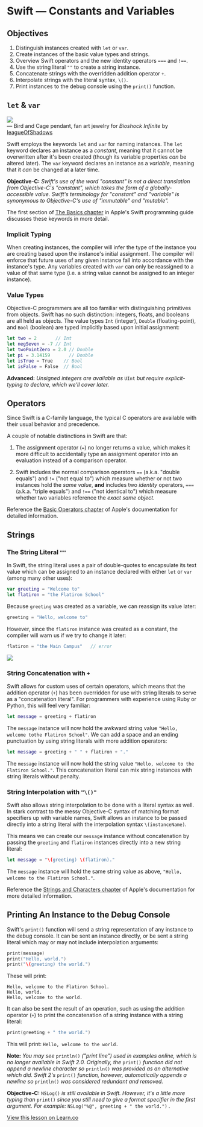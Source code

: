 # Swift — Constants and Variables

## Objectives

1. Distinguish instances created with `let` or `var`.
2. Create instances of the basic value types and strings.
3. Overview Swift operators and the new identity operators `===` and `!==`.
4. Use the string literal `""` to create a string instance.
5. Concatenate strings with the overridden addition operator `+`.
6. Interpolate strings with the literal syntax, `\()`.
7. Print instances to the debug console using the `print()` function.

## `let` & `var`

![](https://curriculum-content.s3.amazonaws.com/swift/swift-constants-and-variables/bioshock_bird_and_cage.jpg)  
— Bird and Cage pendant, fan art jewelry for *Bioshock Infinite* by [leagueOfShadows](https://www.etsy.com/listing/128142086/bioshock-infinite-birdcage-necklace?ga_order=most_relevant&ga_search_type=all&ga_view_type=gallery&ga_search_query=bioshock%20cage%20bird&ref=sr_gallery_1)

Swift employs the keywords `let` and `var` for naming instances. The `let` keyword declares an instance as a *constant*, meaning that it cannot be overwritten after it's been created (though its variable properties *can* be altered later). The `var` keyword declares an instance as a *variable*, meaning that it *can* be changed at a later time.

**Objective-C:** *Swift's use of the word "constant" is not a direct translation from Objective-C's "constant", which takes the form of a globally-accessible value. Swift's terminology for "constant" and "variable" is synonymous to Objective-C's use of "immutable" and "mutable".*

The first section of [The Basics chapter](https://developer.apple.com/library/prerelease/ios/documentation/Swift/Conceptual/Swift_Programming_Language/TheBasics.html) in Apple's Swift programming guide discusses these keywords in more detail.

### Implicit Typing

When creating instances, the compiler will infer the type of the instance you are creating based upon the instance's initial assignment. The compiler will enforce that future uses of any given instance fall into accordance with the instance's type. Any variables created with `var` can only be reassigned to a value of that same type (i.e. a string value cannot be assigned to an integer instance).

### Value Types

Objective-C programmers are all too familiar with distinguishing primitives from objects. Swift has no such distinction: integers, floats, and booleans are all held as objects. The value types `Int` (integer), `Double` (floating-point), and `Bool` (boolean) are typed implicitly based upon initial assignment:

```swift
let two = 2       // Int
let negSeven = -7 // Int
let twoPointZero = 2.0 // Double
let pi = 3.14159       // Double
let isTrue = True    // Bool
let isFalse = False  // Bool
```
**Advanced:** *Unsigned integers are available as* `UInt` *but require explicit-typing to declare, which we'll cover later.*

## Operators

Since Swift is a C-family language, the typical C operators are available with their usual behavior and precedence.

A couple of notable distinctions in Swift are that:

1. The assignment operator (`=`) no longer returns a value, which makes it more difficult to accidentally type an assignment operator into an evaluation instead of a comparison operator.

2. Swift includes the normal comparison operators `==` (a.k.a. "double equals") and `!=` ("not equal to") which measure whether or not two instances hold the *same value*, **and** includes two *identity* operators, `===` (a.k.a. "triple equals") and `!==` ("not identical to") which measure whether two variables reference the *exact same object.*

Reference the [Basic Operators chapter](https://developer.apple.com/library/prerelease/ios/documentation/Swift/Conceptual/Swift_Programming_Language/BasicOperators.html#//apple_ref/doc/uid/TP40014097-CH6-ID60) of Apple's documentation for detailed information.

## Strings

### The String Literal `""`

In Swift, the string literal uses a pair of double-quotes to encapsulate its text value which can be assigned to an instance declared with either `let` or `var` (among many other uses):

```swift
var greeting = "Welcome to"
let flatiron = "the Flatiron School"
```
Because `greeting` was created as a variable, we can reassign its value later:

```swift
greeting = "Hello, welcome to"
```
However, since the `flatiron` instance was created as a constant, the compiler will warn us if we try to change it later:

```swift
flatiron = "the Main Campus"   // error
```
![](https://curriculum-content.s3.amazonaws.com/swift/swift-constants-and-variables/error_cannot_assign_to_let_constant.png)

### String Concatenation with `+`

Swift allows for custom uses of certain operators, which means that the addition operator (`+`) has been overridden for use with string literals to serve as a "concatenation literal". For programmers with experience using Ruby or Python, this will feel very familiar:

```swift
let message = greeting + flatiron
```

The `message` instance will now hold the awkward string value `"Hello, welcome tothe Flatiron School"`. We can add a space and an ending punctuation by using string literals with more addition operators:

```swift
let message = greeting + " " + flatiron + "."
```
The `message` instance will now hold the string value `"Hello, welcome to the Flatiron School."`. This concatenation literal can mix string instances with string literals without penalty.

### String Interpolation with `"\()"`

Swift also allows string interpolation to be done with a literal syntax as well. In stark contrast to the messy Objective-C syntax of matching format specifiers up with variable names, Swift allows an instance to be passed directly into a string literal with the interpolation syntax `\(instanceName)`.

This means we can create our `message` instance without concatenation by passing the `greeting` and `flatiron` instances directly into a new string literal:

```swift
let message = "\(greeting) \(flatiron)."
```
The `message` instance will hold the same string value as above, `"Hello, welcome to the Flatiron School."`.

Reference the [Strings and Characters chapter](https://developer.apple.com/library/prerelease/ios/documentation/Swift/Conceptual/Swift_Programming_Language/StringsAndCharacters.html#//apple_ref/doc/uid/TP40014097-CH7-ID285) of Apple's documentation for more detailed information.

## Printing An Instance to the Debug Console

Swift's `print()` function will send a string representation of any instance to the debug console. It can be sent an instance directly, or be sent a string literal which may or may not include interpolation arguments:

```swift
print(message)
print("Hello, world.")
print("\(greeting) the world.")
```
These will print:

```
Hello, welcome to the Flatiron School.
Hello, world.
Hello, welcome to the world.
```

It can also be sent the result of an operation, such as using the addition operator (`+`) to print the concatenation of a string instance with a string literal:

```swift
print(greeting + " the world.")
```
This will print: `Hello, welcome to the world.`

**Note:** *You may see* `println()` *("print line") used in examples online, which is no longer available in Swift 2.0. Originally, the* `print()` *function did not append a newline character so* `println()` *was provided as an alternative which did. Swift 2's* `print()` *function, however, automatically appends a newline so* `println()` *was considered redundant and removed.*

**Objective-C:** `NSLog()` *is still available in Swift. However, it's a little more typing than* `print()` *since you still need to give a format specifier in the first argument. For example:* `NSLog("%@", greeting + " the world.")` *.*

<a href='https://learn.co/lessons/swift-constants-and-variables' data-visibility='hidden'>View this lesson on Learn.co</a>
